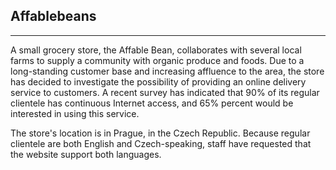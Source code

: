 ## Affablebeans
***

A small grocery store, the Affable Bean, collaborates with several local farms to supply a community with organic produce and foods. Due to a long-standing customer base and increasing affluence to the area, the store has decided to investigate the possibility of providing an online delivery service to customers. A recent survey has indicated that 90% of its regular clientele has continuous Internet access, and 65% percent would be interested in using this service.

The store's location is in Prague, in the Czech Republic. Because regular clientele are both English and Czech-speaking, staff have requested that the website support both languages.

